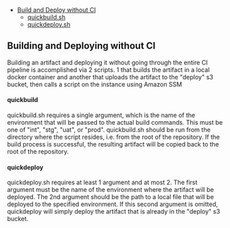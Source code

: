 
* [Build and Deploy without CI](#building-and-deploying-without-ci)
    * [quickbuild.sh](#quickbuild)
    * [quickdeploy.sh](#quickdeploy)


## Building and Deploying without CI
  Building an artifact and deploying it without going through the entire CI pipeline is accomplished via 2 scripts.  1 that builds the artifact in a local docker container and another that uploads the artifact to the "deploy" s3 bucket, then calls a script on the instance using Amazon SSM

#### quickbuild
  quickbuild.sh requires a single argument, which is the name of the environment that will be passed to the actual build commands.  This must be one of "int", "stg", "uat", or "prod".  quickbuild.sh should be run from the directory where the script resides, i.e. from the root of the repository.  If the build process is successful, the resulting artifact will be copied back to the root of the repository.

#### quickdeploy
  quickdeploy.sh requires at least 1 argument and at most 2.  The first argument must be the name of the environment where the artifact will be deployed.  The 2nd argument should be the path to a local file that will be deployed to the specified environment.  If this second argument is omitted, quickdeploy will simply deploy the artifact that is already in the "deploy" s3 bucket.
